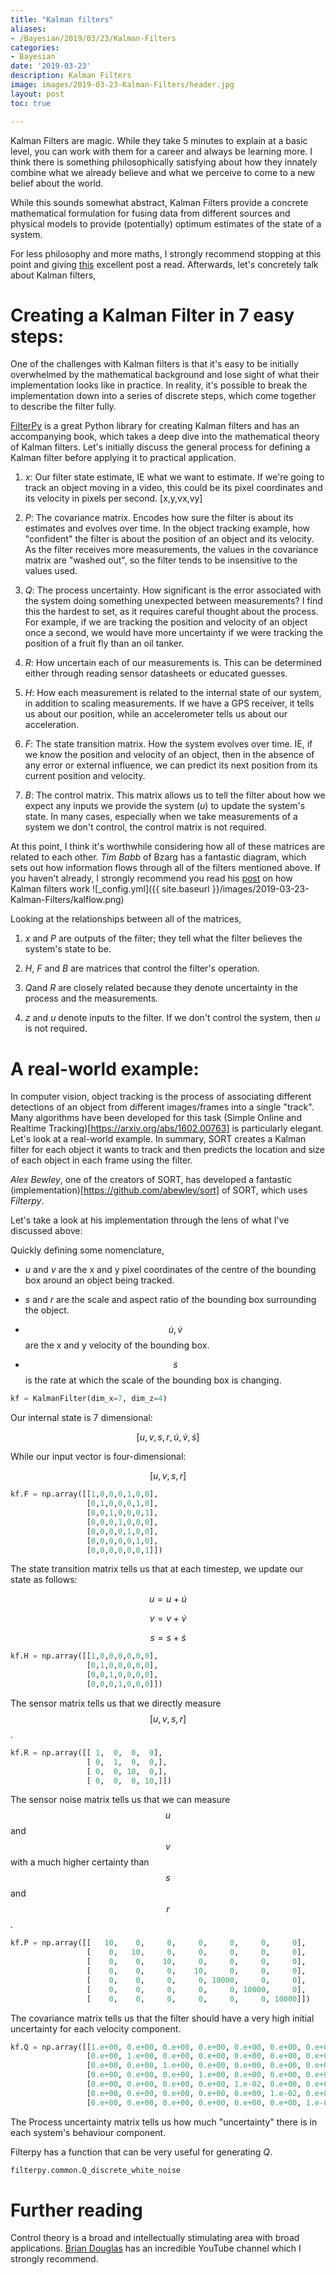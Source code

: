 ```yaml
---
title: "Kalman filters"
aliases:
- /Bayesian/2019/03/23/Kalman-Filters
categories:
- Bayesian
date: '2019-03-23'
description: Kalman Filters
image: images/2019-03-23-Kalman-Filters/header.jpg
layout: post
toc: true

---
```


Kalman Filters are magic. While they take 5 minutes to explain at a basic level, you can work with them for a career and always be learning more. I think there is something philosophically satisfying about how they innately combine what we already believe and what we perceive to come to a new belief about the world.

While this sounds somewhat abstract, Kalman Filters provide a concrete mathematical formulation for fusing data from different sources and physical models to provide (potentially) optimum estimates of the state of a system.

For less philosophy and more maths, I strongly recommend stopping at this point and giving [this](https://www.bzarg.com/p/how-a-kalman-filter-works-in-pictures/) excellent post a read. Afterwards, let's concretely talk about Kalman filters,  


Creating a Kalman Filter in 7 easy steps:
===============
One of the challenges with Kalman filters is that it's easy to be initially overwhelmed by the mathematical background and lose sight of what their implementation looks like in practice. In reality, it's possible to break the implementation down into a series of discrete steps, which come together to describe the filter fully.


[FilterPy](https://filterpy.readthedocs.io/en/latest/) is a great Python library for creating Kalman filters and has an accompanying book, which takes a deep dive into the mathematical theory of Kalman filters. Let's initially discuss the general process for defining a Kalman filter before applying it to practical application.


1. *x*:  Our filter state estimate, IE what we want to estimate. If we're going to track an object moving in a video, this could be its pixel coordinates and its velocity in pixels per second.
[x,y,vx,vy]

2. *P*: The covariance matrix. Encodes how sure the filter is about its estimates and evolves over time. In the object tracking example, how "confident" the filter is about the position of an object and its velocity. As the filter receives more measurements, the values in the covariance matrix are "washed out", so the filter tends to be insensitive to the values used.

3. *Q*: The process uncertainty. How significant is the error associated with the system doing something unexpected between measurements? I find this the hardest to set, as it requires careful thought about the process. For example, if we are tracking the position and velocity of an object once a second, we would have more uncertainty if we were tracking the position of a fruit fly than an oil tanker. 

4. *R*: How uncertain each of our measurements is. This can be determined either through reading sensor datasheets or educated guesses.

5. *H*: How each measurement is related to the internal state of our system, in addition to scaling measurements. If we have a GPS receiver, it tells us about our position, while an accelerometer tells us about our acceleration.

6. *F*: The state transition matrix. How the system evolves over time. IE, if we know the position and velocity of an object, then in the absence of any error or external influence, we can predict its next position from its current position and velocity.

7. *B*: The control matrix. This matrix allows us to tell the filter about how we expect any inputs we provide the system (*u*) to update the system's state. In many cases, especially when we take measurements of a system we don't control, the control matrix is not required.



At this point, I think it's worthwhile considering how all of these matrices are related to each other.
*Tim Babb* of Bzarg has a fantastic diagram, which sets out how information flows through all of the filters mentioned above. 
If you haven't already, I strongly recommend you read his [post](https://www.bzarg.com/p/how-a-kalman-filter-works-in-pictures/)  on how Kalman filters work 
![_config.yml]({{ site.baseurl }}/images/2019-03-23-Kalman-Filters/kalflow.png)



Looking at the relationships between all of the matrices,

1. *x* and *P* are outputs of the filter; they tell what the filter believes the system's state to be.

2. *H*, *F* and *B* are matrices that control the filter's operation.

3. *Q*and *R* are closely related because they denote uncertainty in the process and the measurements.

4. *z* and *u* denote inputs to the filter. If we don't control the system, then *u* is not required.



A real-world example:
===============

In computer vision, object tracking is the process of associating different detections of an object from different images/frames into a single "track". Many algorithms have been developed for this task (Simple Online and Realtime Tracking)[https://arxiv.org/abs/1602.00763] is particularly elegant. Let's look at a real-world example.
In summary, SORT creates a Kalman filter for each object it wants to track and then predicts the location and size of each object in each frame using the filter. 

*Alex Bewley*, one of the creators of SORT, has developed a fantastic (implementation)[https://github.com/abewley/sort] of SORT, which uses *Filterpy*.

Let's take a look at his implementation through the lens of what I've discussed above:

Quickly defining some nomenclature,

* *u* and *v* are the x and y pixel coordinates of the centre of the bounding box around an object being tracked.

* *s* and *r* are the scale and aspect ratio of the bounding box surrounding the object.

* $$\dot u, \dot v$$ are the x and y velocity of the bounding box.

* $$\dot s$$ is the rate at which the scale of the bounding box is changing.


```python
kf = KalmanFilter(dim_x=7, dim_z=4)
```

Our internal state is 7 dimensional:

$$[u, v, s, r, \dot u, \dot v , \dot s] $$

While our input vector is four-dimensional:

$$[u, v, s, r]$$


```python
kf.F = np.array([[1,0,0,0,1,0,0],
                 [0,1,0,0,0,1,0],
                 [0,0,1,0,0,0,1],
                 [0,0,0,1,0,0,0], 
                 [0,0,0,0,1,0,0],
                 [0,0,0,0,0,1,0],
                 [0,0,0,0,0,0,1]])
```

The state transition matrix tells us that at each timestep, we update our state as follows:

$$u = u + \dot u$$

$$v = v + \dot v$$

$$s = s + \dot s$$


```python
kf.H = np.array([[1,0,0,0,0,0,0],
                 [0,1,0,0,0,0,0],
                 [0,0,1,0,0,0,0],
                 [0,0,0,1,0,0,0]])
```

The sensor matrix tells us that we directly measure $$[u, v, s, r]$$.


```python
kf.R = np.array([[ 1,  0,  0,  0],
                 [ 0,  1,  0,  0,],
                 [ 0,  0, 10,  0,],
                 [ 0,  0,  0, 10,]])
```

The sensor noise matrix tells us that we can measure $$u$$ and $$v$$ with a much higher certainty than $$s$$ and $$r$$.

```python
kf.P = np.array([[   10,    0,     0,     0,     0,     0,     0],
                 [    0,   10,     0,     0,     0,     0,     0],
                 [    0,    0,    10,     0,     0,     0,     0],
                 [    0,    0,     0,    10,     0,     0,     0],
                 [    0,    0,     0,     0, 10000,     0,     0],
                 [    0,    0,     0,     0,     0, 10000,     0],
                 [    0,    0,     0,     0,     0,     0, 10000]])
```

The covariance matrix tells us that the filter should have a very high initial uncertainty for each velocity component.


```python
kf.Q = np.array([[1.e+00, 0.e+00, 0.e+00, 0.e+00, 0.e+00, 0.e+00, 0.e+00]
                 [0.e+00, 1.e+00, 0.e+00, 0.e+00, 0.e+00, 0.e+00, 0.e+00]
                 [0.e+00, 0.e+00, 1.e+00, 0.e+00, 0.e+00, 0.e+00, 0.e+00]
                 [0.e+00, 0.e+00, 0.e+00, 1.e+00, 0.e+00, 0.e+00, 0.e+00]
                 [0.e+00, 0.e+00, 0.e+00, 0.e+00, 1.e-02, 0.e+00, 0.e+00]
                 [0.e+00, 0.e+00, 0.e+00, 0.e+00, 0.e+00, 1.e-02, 0.e+00]
                 [0.e+00, 0.e+00, 0.e+00, 0.e+00, 0.e+00, 0.e+00, 1.e-04]])
```

The Process uncertainty matrix tells us how much "uncertainty" there is in each system's behaviour component. 

Filterpy has a function that can be very useful for generating *Q*.
```python
filterpy.common.Q_discrete_white_noise
```


Further reading
===============
Control theory is a broad and intellectually stimulating area with broad applications. [Brian Douglas](https://www.youtube.com/user/ControlLectures) has an incredible YouTube channel which I strongly recommend. 